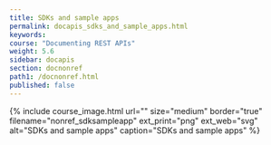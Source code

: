 ```yaml
---
title: SDKs and sample apps
permalink: docapis_sdks_and_sample_apps.html
keywords:
course: "Documenting REST APIs"
weight: 5.6
sidebar: docapis
section: docnonref
path1: /docnonref.html
published: false
---
```


{% include course_image.html url="" size="medium" border="true" filename="nonref_sdksampleapp" ext_print="png" ext_web="svg" alt="SDKs and sample apps" caption="SDKs and sample apps" %}
